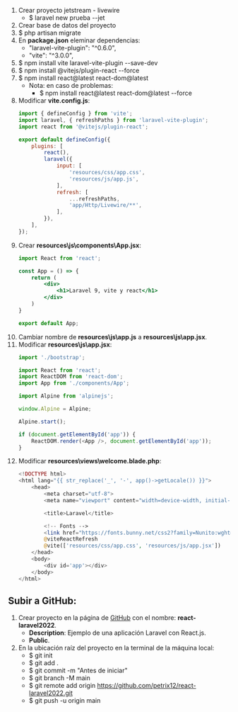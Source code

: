 1. Crear proyecto jetstream - livewire
    + $ laravel new prueba --jet
2. Crear base de datos del proyecto
3. $ php artisan migrate
4. En **package.json** eleminar dependencias:
    + "laravel-vite-plugin": "^0.6.0",
    + "vite": "^3.0.0",
5. $ npm install vite laravel-vite-plugin --save-dev
6. $ npm install @vitejs/plugin-react --force
7. $ npm install react@latest react-dom@latest
    + Nota: en caso de problemas:
        + $ npm install react@latest react-dom@latest --force
8. Modificar **vite.config.js**:
    ```js
    import { defineConfig } from 'vite';
    import laravel, { refreshPaths } from 'laravel-vite-plugin';
    import react from '@vitejs/plugin-react';

    export default defineConfig({
        plugins: [
            react(),
            laravel({
                input: [
                    'resources/css/app.css',
                    'resources/js/app.js',
                ],
                refresh: [
                    ...refreshPaths,
                    'app/Http/Livewire/**',
                ],
            }),
        ],
    });
    ```
9.  Crear **resources\js\components\App.jsx**:
    ```jsx
    import React from 'react';

    const App = () => {
        return (
            <div>
                <h1>Laravel 9, vite y react</h1>
            </div>
        )
    }

    export default App;
    ```
10. Cambiar nombre de **resources\js\app.js** a **resources\js\app.jsx**.
10. Modificar **resources\js\app.jsx**:
    ```js
    import './bootstrap';

    import React from 'react';
    import ReactDOM from 'react-dom';
    import App from './components/App';

    import Alpine from 'alpinejs';

    window.Alpine = Alpine;

    Alpine.start();

    if (document.getElementById('app')) {
        ReactDOM.render(<App />, document.getElementById('app'));
    }
    ```
11. Modificar **resources\views\welcome.blade.php**:
    ```php
    <!DOCTYPE html>
    <html lang="{{ str_replace('_', '-', app()->getLocale()) }}">
        <head>
            <meta charset="utf-8">
            <meta name="viewport" content="width=device-width, initial-scale=1">

            <title>Laravel</title>

            <!-- Fonts -->
            <link href="https://fonts.bunny.net/css2?family=Nunito:wght@400;600;700&display=swap" rel="stylesheet">
            @viteReactRefresh
            @vite(['resources/css/app.css', 'resources/js/app.jsx'])
        </head>
        <body>
            <div id='app'></div>
        </body>
    </html>
    ```
    
## Subir a GitHub:
1. Crear proyecto en la página de [GitHub](https://github.com) con el nombre: **react-laravel2022**.
    + **Description**: Ejemplo de una aplicación Laravel con React.js.
    + **Public**.
2. En la ubicación raíz del proyecto en la terminal de la máquina local:
    + $ git init
    + $ git add .
    + $ git commit -m "Antes de iniciar"
    + $ git branch -M main
    + $ git remote add origin https://github.com/petrix12/react-laravel2022.git
    + $ git push -u origin main
